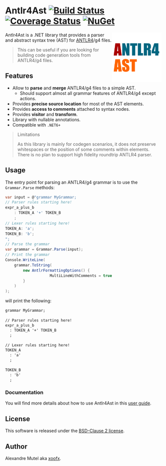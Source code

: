 # Antlr4Ast [![Build Status](https://github.com/xoofx/Antlr4Ast/workflows/ci/badge.svg?branch=main)](https://github.com/xoofx/Antlr4Ast/actions) [![Coverage Status](https://coveralls.io/repos/github/xoofx/Antlr4Ast/badge.svg?branch=main)](https://coveralls.io/github/xoofx/Antlr4Ast?branch=main) [![NuGet](https://img.shields.io/nuget/v/Antlr4Ast.svg)](https://www.nuget.org/packages/Antlr4Ast/)

<img align="right" width="160px" height="160px" src="img/antlr4ast.png">

Antlr4Ast is a .NET library that provides a parser and abstract syntax tree (AST) for [ANTLR4](https://www.antlr.org/)/g4 files. 

> This can be useful if you are looking for building code generation tools from ANTLR4/g4 files.
  
## Features

- Allow to **parse** and **merge** ANTLR4/g4 files to a simple AST.
  - Should support almost all grammar features of ANTLR4/g4 except actions.
- Provides **precise source location** for most of the AST elements.
- Provides **access to comments** attached to syntax nodes.
- Provides **visitor** and **transform**.
- Library with nullable annotations.
- Compatible with `.NET6+`

> Limitations
>
> As this library is mainly for codegen scenarios, it does not preserve whitespaces or the position of some comments within elements.
> There is no plan to support high fidelity roundtrip ANTLR4 parser.

## Usage

The entry point for parsing an ANTLR4/g4 grammar is to use the `Grammar.Parse` methods:

```c#
var input = @"grammar MyGrammar;
// Parser rules starting here!
expr_a_plus_b
    : TOKEN_A '+' TOKEN_B
    ;
// Lexer rules starting here!
TOKEN_A: 'a';
TOKEN_B: 'b';
";
// Parse the grammar
var grammar = Grammar.Parse(input);
// Print the grammar
Console.WriteLine(
    grammar.ToString(
        new AntlrFormattingOptions() { 
                    MultiLineWithComments = true 
        }
    )
);
```

will print the following:

```antlr
grammar MyGrammar;

// Parser rules starting here!
expr_a_plus_b
  : TOKEN_A '+' TOKEN_B
  ;

// Lexer rules starting here!
TOKEN_A
  : 'a'
  ;

TOKEN_B
  : 'b'
  ;
```

### Documentation

You will find more details about how to use Antlr4Ast in this [user guide](https://github.com/xoofx/Antlr4Ast/blob/main/doc/readme.md).

## License

This software is released under the [BSD-Clause 2 license](https://opensource.org/licenses/BSD-2-Clause). 

## Author

Alexandre Mutel aka [xoofx](http://xoofx.com).

